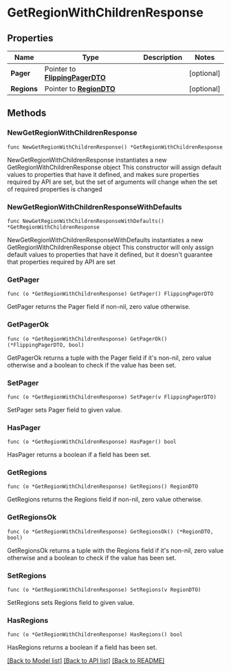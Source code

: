 # GetRegionWithChildrenResponse

## Properties

Name | Type | Description | Notes
------------ | ------------- | ------------- | -------------
**Pager** | Pointer to [**FlippingPagerDTO**](FlippingPagerDTO.md) |  | [optional] 
**Regions** | Pointer to [**RegionDTO**](RegionDTO.md) |  | [optional] 

## Methods

### NewGetRegionWithChildrenResponse

`func NewGetRegionWithChildrenResponse() *GetRegionWithChildrenResponse`

NewGetRegionWithChildrenResponse instantiates a new GetRegionWithChildrenResponse object
This constructor will assign default values to properties that have it defined,
and makes sure properties required by API are set, but the set of arguments
will change when the set of required properties is changed

### NewGetRegionWithChildrenResponseWithDefaults

`func NewGetRegionWithChildrenResponseWithDefaults() *GetRegionWithChildrenResponse`

NewGetRegionWithChildrenResponseWithDefaults instantiates a new GetRegionWithChildrenResponse object
This constructor will only assign default values to properties that have it defined,
but it doesn't guarantee that properties required by API are set

### GetPager

`func (o *GetRegionWithChildrenResponse) GetPager() FlippingPagerDTO`

GetPager returns the Pager field if non-nil, zero value otherwise.

### GetPagerOk

`func (o *GetRegionWithChildrenResponse) GetPagerOk() (*FlippingPagerDTO, bool)`

GetPagerOk returns a tuple with the Pager field if it's non-nil, zero value otherwise
and a boolean to check if the value has been set.

### SetPager

`func (o *GetRegionWithChildrenResponse) SetPager(v FlippingPagerDTO)`

SetPager sets Pager field to given value.

### HasPager

`func (o *GetRegionWithChildrenResponse) HasPager() bool`

HasPager returns a boolean if a field has been set.

### GetRegions

`func (o *GetRegionWithChildrenResponse) GetRegions() RegionDTO`

GetRegions returns the Regions field if non-nil, zero value otherwise.

### GetRegionsOk

`func (o *GetRegionWithChildrenResponse) GetRegionsOk() (*RegionDTO, bool)`

GetRegionsOk returns a tuple with the Regions field if it's non-nil, zero value otherwise
and a boolean to check if the value has been set.

### SetRegions

`func (o *GetRegionWithChildrenResponse) SetRegions(v RegionDTO)`

SetRegions sets Regions field to given value.

### HasRegions

`func (o *GetRegionWithChildrenResponse) HasRegions() bool`

HasRegions returns a boolean if a field has been set.


[[Back to Model list]](../README.md#documentation-for-models) [[Back to API list]](../README.md#documentation-for-api-endpoints) [[Back to README]](../README.md)


